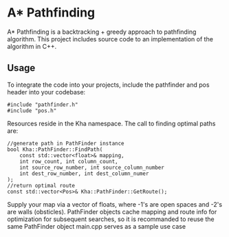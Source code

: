 A* Pathfinding
===============
A* Pathfinding is a backtracking + greedy approach to pathfinding algorithm. This project includes source code to an implementation of the algorithm in C++.

## Usage
To integrate the code into your projects, include the pathfinder and pos header into your codebase:
~~~
#include "pathfinder.h"
#include "pos.h"
~~~
Resources reside in the Kha namespace. The call to finding optimal paths are:
~~~
//generate path in PathFinder instance
bool Kha::PathFinder::FindPath(
	const std::vector<float>& mapping,
	int row_count, int column_count, 
	int source_row_number, int source_column_number
	int dest_row_number, int dest_column_numer
);
//return optimal route
const std::vector<Pos>& Kha::PathFinder::GetRoute();
~~~
Supply your map via a vector of floats, where -1's are open spaces and -2's are walls (obsticles).
PathFinder objects cache mapping and route info for optimization for subsequent searches, so it is recommanded to reuse the same PathFinder object
main.cpp serves as a sample use case
